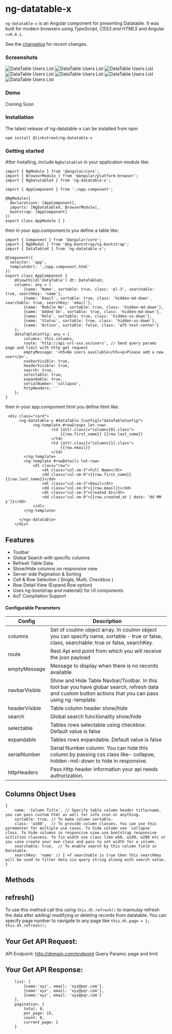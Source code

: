 # ng-datatable-x

`ng-datatable-x` is an Angular component for presenting Datatable.
It was built for modern browsers using _TypeScript, CSS3 and HTML5_ and Angular `>=8.0.1`.

See the [changelog](https://github.com/linkstreet/ng-datatable-x/blob/master/CHANGELOG.md) for recent changes.
### Screenshots
![DataTable Users List](screenshots/users.png)
![DataTable Users List](screenshots/users-expand.png)
![DataTable Users List](screenshots/users-select.png)
![DataTable Users List](screenshots/users-small.png)
![DataTable Users List](screenshots/users-search.png)
![DataTable Users List](screenshots/users-action.png)
![DataTable Users List](screenshots/table-responsive.png)

### Demo
Coming Soon

### Installation

The latest release of ng-datatable-x can be installed from npm

`npm install @linkstreet/ng-datatable-x`

### Getting started

After Installing, include `NgDatatableX` in your application module like:
```
import { NgModule } from '@angular/core';
import { BrowserModule } from '@angular/platform-browser';
import { NgDatatableX } from 'ng-datatable-x';

import { AppComponent } from './app.component';

@NgModule({
  declarations: [AppComponent],
  imports: [NgDatatableX, BrowserModule],
  bootstrap: [AppComponent]
})
export class AppModule { }
```
then in your app.component.ts you define a table like:
```
import { Component } from '@angular/core';
import { NgbModal } from '@ng-bootstrap/ng-bootstrap';
import { DataTableX } from 'ng-datatable-x';

@Component({
  selector: 'app',
  templateUrl: './app.component.html'
})
export class AppComponent {
    @ViewChild('dataTable') dt: DataTableX;
    columns: any = [
        {name: 'Name', sortable: true, class: 'pl-3', searchable: true, searchKey: 'name'},
        {name: 'Email', sortable: true, class: 'hidden-md-down', searchable: true, searchKey: 'email'},
        {name: 'Mobile No', sortable: true, class: 'hidden-md-down'},
        {name: 'Added On', sortable: true, class: 'hidden-md-down'},
        {name: 'Role', sortable: true, class: 'hidden-xs-down'},
        {name: 'Status', sortable: true, class: 'hidden-xs-down'},
        {name: 'Action', sortable: false, class: 'w75 text-center'}
    ];
    dataTableConfig: any = {
        columns: this.columns,
        route: 'http://api-url-xxx.xx/users', // Send query params page and limit with http get request
        emptyMessage: '<h5>No users available</h5><p>Please add a new user</p>',
        navbarVisible: true,
        headerVisible: true,
        search: true,
        selectable: true,
        expandable: true,
        serialNumber: 'collapse',
        httpHeaders: ''
    };
}
```
then in your app.component.html you define html like:
```
 <div class="card">
      <ng-datatable-x #dataTable [config]="dataTableConfig">
            <ng-template #rowGroups let-row>
                    <td [attr.class]="columns[0].class">
                        {{row.first_name}} {{row.last_name}}
                    </td>
                    <td [attr.class]="columns[1].class">
                        {{row.email}}
                    </td>
        </ng-template>
        <ng-template #rowDetails let-row>
            <dl class="row">
                <dt class="col-sm-3">Full Name</dt>
                <dd class="col-sm-9">{{row.first_name}} {{row.last_name}}</dd>
                <dt class="col-sm-3">Email</dt>
                <dd class="col-sm-9">{{row.email}}</dd>
                <dt class="col-sm-3">Created At</dt>
                <dd class="col-sm-9">{{row.created_at | date: 'dd MM y'}}</dd>
            </dl>
        </ng-template>
        
      </ngx-datatable>
    </div>
```


## Features
- Toolbar
- Global Search with specific columns
- Refresh Table Data
- Show/Hide columns on responsive view
- Server side Pagination & Sorting
- Cell & Row Selection ( Single, Multi, Checkbox )
- Row Detail View (Expand Row option)
- Uses ng-bootstrap and material2 for UI components
- AoT Compilation Support

#### Configurable Parameters

| Config           | Description                                                  |      
|------------------|--------------------------------------------------------|
| columns          |  Set of coulmn object array. In coulmn object you can specify name, sortable - true or false, class, searchable: true or false, searchKey.               |
| route            |  Rest Api end point from which you will receive the josn payload                                                      | 
| emptyMessage     |  Message to display when there is no records available                                                      |
| navbarVisible    |  Show and Hide Table Navbar/Toolbar. In this tool bar you have globar search, refresh data and custom button actions that you can pass using ng-template.                                                      |
| headerVisible    |  Table column header show/hide                                                      |
| search           | Global search functionality show/hide                                                    |
| selectable       | Tables rows selectable using checkbox. Default value is false       |
| expandable       | Tables rows expandable. Default value is false                                    |
| serialNumber     | Serial Number column. You can hide this column by passing css class like- collapse, hidden-md-down to hide in responsive.                                                        |
| httpHeaders      | Pass Http header information your api needs authorization.                                     |

## Columns Object Uses
   ```
   {
       name: 'Column Title', // Specify table column header title/name, you can pass custom html as well for info icon or anything. 
       sortable: true, // To make column sortable.
       class: 'w100',  // To provide column classes. You can use this parementer for multiple use cases. To hide column use `collapse` class. To hide columns in responsive view use bootstrap responsive uitlities classess. To fix width use class like w50, w100, w200 etc or you cana create your own class and pass to set width for a column.
       searchable: true,  // To enable search by this column field in Datatable.
       searchKey: 'name' // I =f searchable is true then this searchKey will be used to filter data via query string alsong with search value.
   }
   ```
   
 ## Methods
 
 ## refresh()
 
 To use this method call this using `this.dt.refresh()` to mannulay refresh the data after adding/ modifying or deleting records from datatable. You can specify page number to navigate to any page like `this.dt.page = 1; this.dt.refresh();`
 
 
## Your Get API Request:
API Endpoint: http://domain.com/endpoint
Query Params: page and limit

## Your Get API Response:
```
    list: [
        {name:'xyz', email: 'xyz@pqr.com'},
        {name:'xyz', email: 'xyz@pqr.com'},
        {name:'xyz', email: 'xyz@pqr.com'}
    ],
    pagination: {
        total: 8, 
        per_page: 15, 
        count: 8, 
        current_page: 1
    }
 ```